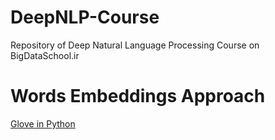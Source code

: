 # DeepNLP-Course
Repository of Deep Natural Language Processing Course on BigDataSchool.ir

# Words Embeddings Approach
[Glove in Python](https://github.com/MohammadHeydari/Glove_Python/blob/master/GloVe_Python.ipynb)
